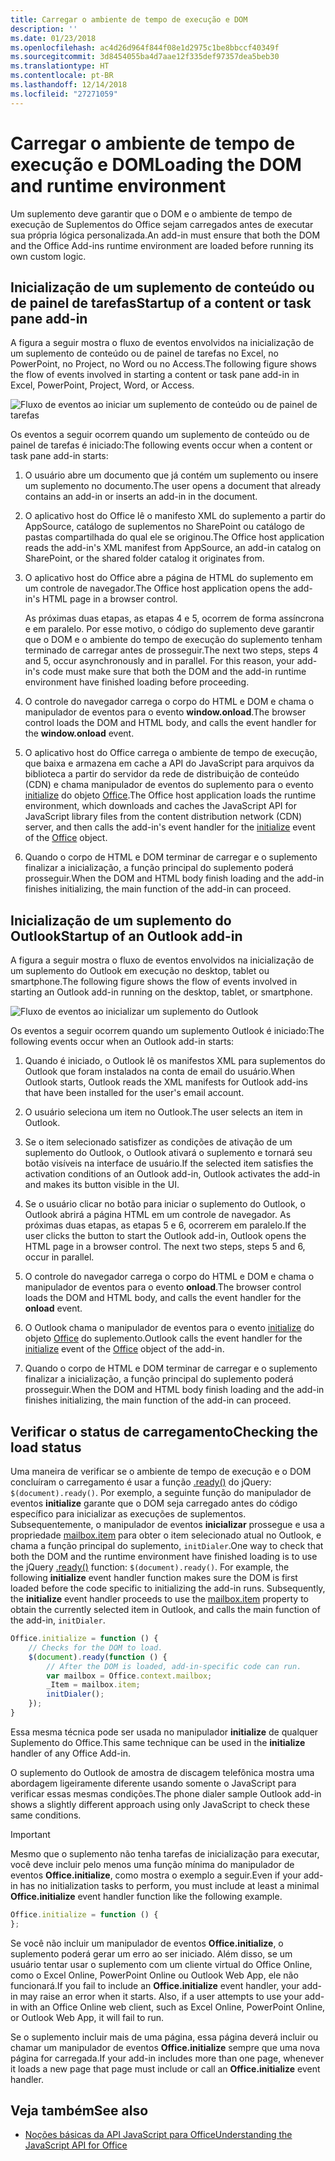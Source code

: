 ```yaml
---
title: Carregar o ambiente de tempo de execução e DOM
description: ''
ms.date: 01/23/2018
ms.openlocfilehash: ac4d26d964f844f08e1d2975c1be8bbccf40349f
ms.sourcegitcommit: 3d8454055ba4d7aae12f335def97357dea5beb30
ms.translationtype: HT
ms.contentlocale: pt-BR
ms.lasthandoff: 12/14/2018
ms.locfileid: "27271059"
---
```

# <a name="loading-the-dom-and-runtime-environment"></a><span data-ttu-id="a194e-102">Carregar o ambiente de tempo de execução e DOM</span><span class="sxs-lookup"><span data-stu-id="a194e-102">Loading the DOM and runtime environment</span></span>



<span data-ttu-id="a194e-103">Um suplemento deve garantir que o DOM e o ambiente de tempo de execução de Suplementos do Office sejam carregados antes de executar sua própria lógica personalizada.</span><span class="sxs-lookup"><span data-stu-id="a194e-103">An add-in must ensure that both the DOM and the Office Add-ins runtime environment are loaded before running its own custom logic.</span></span> 

## <a name="startup-of-a-content-or-task-pane-add-in"></a><span data-ttu-id="a194e-104">Inicialização de um suplemento de conteúdo ou de painel de tarefas</span><span class="sxs-lookup"><span data-stu-id="a194e-104">Startup of a content or task pane add-in</span></span>

<span data-ttu-id="a194e-105">A figura a seguir mostra o fluxo de eventos envolvidos na inicialização de um suplemento de conteúdo ou de painel de tarefas no Excel, no PowerPoint, no Project, no Word ou no Access.</span><span class="sxs-lookup"><span data-stu-id="a194e-105">The following figure shows the flow of events involved in starting a content or task pane add-in in Excel, PowerPoint, Project, Word, or Access.</span></span>

![Fluxo de eventos ao iniciar um suplemento de conteúdo ou de painel de tarefas](../images/office15-app-sdk-loading-dom-agave-runtime.png)

<span data-ttu-id="a194e-107">Os eventos a seguir ocorrem quando um suplemento de conteúdo ou de painel de tarefas é iniciado:</span><span class="sxs-lookup"><span data-stu-id="a194e-107">The following events occur when a content or task pane add-in starts:</span></span> 



1. <span data-ttu-id="a194e-108">O usuário abre um documento que já contém um suplemento ou insere um suplemento no documento.</span><span class="sxs-lookup"><span data-stu-id="a194e-108">The user opens a document that already contains an add-in or inserts an add-in in the document.</span></span>
    
2. <span data-ttu-id="a194e-109">O aplicativo host do Office lê o manifesto XML do suplemento a partir do AppSource, catálogo de suplementos no SharePoint ou catálogo de pastas compartilhada do qual ele se originou.</span><span class="sxs-lookup"><span data-stu-id="a194e-109">The Office host application reads the add-in's XML manifest from AppSource, an add-in catalog on SharePoint, or the shared folder catalog it originates from.</span></span>
    
3. <span data-ttu-id="a194e-110">O aplicativo host do Office abre a página de HTML do suplemento em um controle de navegador.</span><span class="sxs-lookup"><span data-stu-id="a194e-110">The Office host application opens the add-in's HTML page in a browser control.</span></span>
    
    <span data-ttu-id="a194e-p101">As próximas duas etapas, as etapas 4 e 5, ocorrem de forma assíncrona e em paralelo. Por esse motivo, o código do suplemento deve garantir que o DOM e o ambiente do tempo de execução do suplemento tenham terminado de carregar antes de prosseguir.</span><span class="sxs-lookup"><span data-stu-id="a194e-p101">The next two steps, steps 4 and 5, occur asynchronously and in parallel. For this reason, your add-in's code must make sure that both the DOM and the add-in runtime environment have finished loading before proceeding.</span></span>
    
4. <span data-ttu-id="a194e-113">O controle do navegador carrega o corpo do HTML e DOM e chama o manipulador de eventos para o evento **window.onload**.</span><span class="sxs-lookup"><span data-stu-id="a194e-113">The browser control loads the DOM and HTML body, and calls the event handler for the  **window.onload** event.</span></span>
    
5. <span data-ttu-id="a194e-114">O aplicativo host do Office carrega o ambiente de tempo de execução, que baixa e armazena em cache a API do JavaScript para arquivos da biblioteca a partir do servidor da rede de distribuição de conteúdo (CDN) e chama manipulador de eventos do suplemento para o evento [initialize](https://docs.microsoft.com/javascript/api/office?view=office-js) do objeto [Office](https://docs.microsoft.com/javascript/api/office?view=office-js).</span><span class="sxs-lookup"><span data-stu-id="a194e-114">The Office host application loads the runtime environment, which downloads and caches the JavaScript API for JavaScript library files from the content distribution network (CDN) server, and then calls the add-in's event handler for the [initialize](https://docs.microsoft.com/javascript/api/office?view=office-js) event of the [Office](https://docs.microsoft.com/javascript/api/office?view=office-js) object.</span></span>
    
6. <span data-ttu-id="a194e-115">Quando o corpo de HTML e DOM terminar de carregar e o suplemento finalizar a inicialização, a função principal do suplemento poderá prosseguir.</span><span class="sxs-lookup"><span data-stu-id="a194e-115">When the DOM and HTML body finish loading and the add-in finishes initializing, the main function of the add-in can proceed.</span></span>
    

## <a name="startup-of-an-outlook-add-in"></a><span data-ttu-id="a194e-116">Inicialização de um suplemento do Outlook</span><span class="sxs-lookup"><span data-stu-id="a194e-116">Startup of an Outlook add-in</span></span>



<span data-ttu-id="a194e-117">A figura a seguir mostra o fluxo de eventos envolvidos na inicialização de um suplemento do Outlook em execução no desktop, tablet ou smartphone.</span><span class="sxs-lookup"><span data-stu-id="a194e-117">The following figure shows the flow of events involved in starting an Outlook add-in running on the desktop, tablet, or smartphone.</span></span>

![Fluxo de eventos ao inicializar um suplemento do Outlook](../images/outlook15-loading-dom-agave-runtime.png)

<span data-ttu-id="a194e-119">Os eventos a seguir ocorrem quando um suplemento Outlook é iniciado:</span><span class="sxs-lookup"><span data-stu-id="a194e-119">The following events occur when an Outlook add-in starts:</span></span> 



1. <span data-ttu-id="a194e-120">Quando é iniciado, o Outlook lê os manifestos XML para suplementos do Outlook que foram instalados na conta de email do usuário.</span><span class="sxs-lookup"><span data-stu-id="a194e-120">When Outlook starts, Outlook reads the XML manifests for Outlook add-ins that have been installed for the user's email account.</span></span>
    
2. <span data-ttu-id="a194e-121">O usuário seleciona um item no Outlook.</span><span class="sxs-lookup"><span data-stu-id="a194e-121">The user selects an item in Outlook.</span></span>
    
3. <span data-ttu-id="a194e-122">Se o item selecionado satisfizer as condições de ativação de um suplemento do Outlook, o Outlook ativará o suplemento e tornará seu botão visíveis na interface de usuário.</span><span class="sxs-lookup"><span data-stu-id="a194e-122">If the selected item satisfies the activation conditions of an Outlook add-in, Outlook activates the add-in and makes its button visible in the UI.</span></span>
    
4. <span data-ttu-id="a194e-p102">Se o usuário clicar no botão para iniciar o suplemento do Outlook, o Outlook abrirá a página HTML em um controle de navegador. As próximas duas etapas, as etapas 5 e 6, ocorrerem em paralelo.</span><span class="sxs-lookup"><span data-stu-id="a194e-p102">If the user clicks the button to start the Outlook add-in, Outlook opens the HTML page in a browser control. The next two steps, steps 5 and 6, occur in parallel.</span></span>
    
5. <span data-ttu-id="a194e-125">O controle do navegador carrega o corpo do HTML e DOM e chama o manipulador de eventos para o evento **onload**.</span><span class="sxs-lookup"><span data-stu-id="a194e-125">The browser control loads the DOM and HTML body, and calls the event handler for the  **onload** event.</span></span>
    
6. <span data-ttu-id="a194e-126">O Outlook chama o manipulador de eventos para o evento [initialize](https://docs.microsoft.com/javascript/api/office?view=office-js) do objeto [Office](https://docs.microsoft.com/javascript/api/office?view=office-js) do suplemento.</span><span class="sxs-lookup"><span data-stu-id="a194e-126">Outlook calls the event handler for the [initialize](https://docs.microsoft.com/javascript/api/office?view=office-js) event of the [Office](https://docs.microsoft.com/javascript/api/office?view=office-js) object of the add-in.</span></span>
    
7. <span data-ttu-id="a194e-127">Quando o corpo de HTML e DOM terminar de carregar e o suplemento finalizar a inicialização, a função principal do suplemento poderá prosseguir.</span><span class="sxs-lookup"><span data-stu-id="a194e-127">When the DOM and HTML body finish loading and the add-in finishes initializing, the main function of the add-in can proceed.</span></span>
    

## <a name="checking-the-load-status"></a><span data-ttu-id="a194e-128">Verificar o status de carregamento</span><span class="sxs-lookup"><span data-stu-id="a194e-128">Checking the load status</span></span>


<span data-ttu-id="a194e-p103">Uma maneira de verificar se o ambiente de tempo de execução e o DOM concluíram o carregamento é usar a função [.ready()](https://api.jquery.com/ready/) do jQuery: `$(document).ready()`. Por exemplo, a seguinte função do manipulador de eventos **initialize** garante que o DOM seja carregado antes do código específico para inicializar as execuções de suplementos. Subsequentemente, o manipulador de eventos **inicializar** prossegue e usa a propriedade [mailbox.item](https://docs.microsoft.com/javascript/api/outlook/office.mailbox?view=office-js) para obter o item selecionado atual no Outlook, e chama a função principal do suplemento, `initDialer`.</span><span class="sxs-lookup"><span data-stu-id="a194e-p103">One way to check that both the DOM and the runtime environment have finished loading is to use the jQuery [.ready()](https://api.jquery.com/ready/) function: `$(document).ready()`. For example, the following  **initialize** event handler function makes sure the DOM is first loaded before the code specific to initializing the add-in runs. Subsequently, the **initialize** event handler proceeds to use the [mailbox.item](https://docs.microsoft.com/javascript/api/outlook/office.mailbox?view=office-js) property to obtain the currently selected item in Outlook, and calls the main function of the add-in, `initDialer`.</span></span>


```js
Office.initialize = function () {
    // Checks for the DOM to load.
    $(document).ready(function () {
        // After the DOM is loaded, add-in-specific code can run.
        var mailbox = Office.context.mailbox;
        _Item = mailbox.item;
        initDialer();
    });
}
```

<span data-ttu-id="a194e-132">Essa mesma técnica pode ser usada no manipulador **initialize** de qualquer Suplemento do Office.</span><span class="sxs-lookup"><span data-stu-id="a194e-132">This same technique can be used in the  **initialize** handler of any Office Add-in.</span></span>

<span data-ttu-id="a194e-133">O suplemento do Outlook de amostra de discagem telefônica mostra uma abordagem ligeiramente diferente usando somente o JavaScript para verificar essas mesmas condições.</span><span class="sxs-lookup"><span data-stu-id="a194e-133">The phone dialer sample Outlook add-in shows a slightly different approach using only JavaScript to check these same conditions.</span></span> 

> [!IMPORTANT]
> <span data-ttu-id="a194e-134">Mesmo que o suplemento não tenha tarefas de inicialização para executar, você deve incluir pelo menos uma função mínima do manipulador de eventos **Office.initialize**, como mostra o exemplo a seguir.</span><span class="sxs-lookup"><span data-stu-id="a194e-134">Even if your add-in has no initialization tasks to perform, you must include at least a minimal **Office.initialize** event handler function like the following example.</span></span>

```js
Office.initialize = function () {
};
```

<span data-ttu-id="a194e-p104">Se você não incluir um manipulador de eventos **Office.initialize**, o suplemento poderá gerar um erro ao ser iniciado. Além disso, se um usuário tentar usar o suplemento com um cliente virtual do Office Online, como o Excel Online, PowerPoint Online ou Outlook Web App, ele não funcionará.</span><span class="sxs-lookup"><span data-stu-id="a194e-p104">If you fail to include an  **Office.initialize** event handler, your add-in may raise an error when it starts. Also, if a user attempts to use your add-in with an Office Online web client, such as Excel Online, PowerPoint Online, or Outlook Web App, it will fail to run.</span></span>

<span data-ttu-id="a194e-137">Se o suplemento incluir mais de uma página, essa página deverá incluir ou chamar um manipulador de eventos **Office.initialize** sempre que uma nova página for carregada.</span><span class="sxs-lookup"><span data-stu-id="a194e-137">If your add-in includes more than one page, whenever it loads a new page that page must include or call an  **Office.initialize** event handler.</span></span>


## <a name="see-also"></a><span data-ttu-id="a194e-138">Veja também</span><span class="sxs-lookup"><span data-stu-id="a194e-138">See also</span></span>

- [<span data-ttu-id="a194e-139">Noções básicas da API JavaScript para Office</span><span class="sxs-lookup"><span data-stu-id="a194e-139">Understanding the JavaScript API for Office</span></span>](understanding-the-javascript-api-for-office.md)
    
